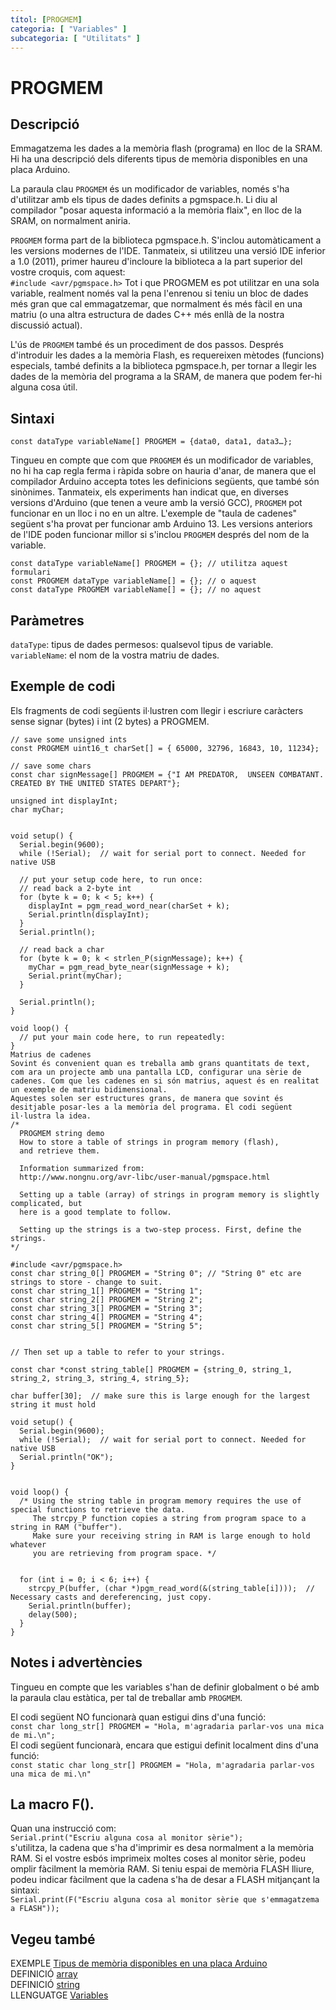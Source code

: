 ```yaml
---
títol: [PROGMEM]
categoria: [ "Variables" ]
subcategoria: [ "Utilitats" ]
---
```


# PROGMEM

## Descripció

Emmagatzema les dades a la memòria flash (programa) en lloc de la SRAM. Hi ha una descripció dels diferents tipus de memòria disponibles en una placa Arduino.

La paraula clau `PROGMEM` és un modificador de variables, només s'ha d'utilitzar amb els tipus de dades definits a pgmspace.h. Li diu al compilador "posar aquesta informació a la memòria flaix", en lloc de la SRAM, on normalment aniria.

`PROGMEM` forma part de la biblioteca pgmspace.h. S'inclou automàticament a les versions modernes de l'IDE. Tanmateix, si utilitzeu una versió IDE inferior a 1.0 (2011), primer haureu d'incloure la biblioteca a la part superior del vostre croquis, com aquest:  
`#include <avr/pgmspace.h>` Tot i que PROGMEM es pot utilitzar en una sola variable, realment només val la pena l'enrenou si teniu un bloc de dades més gran que cal emmagatzemar, que normalment és més fàcil en una matriu (o una altra estructura de dades C++ més enllà de la nostra discussió actual).

L'ús de `PROGMEM` també és un procediment de dos passos. Després d'introduir les dades a la memòria Flash, es requereixen mètodes (funcions) especials, també definits a la biblioteca pgmspace.h, per tornar a llegir les dades de la memòria del programa a la SRAM, de manera que podem fer-hi alguna cosa útil.

## Sintaxi

`const dataType variableName[] PROGMEM = {data0, data1, data3…};`

Tingueu en compte que com que `PROGMEM` és un modificador de variables, no hi ha cap regla ferma i ràpida sobre on hauria d'anar, de manera que el compilador Arduino accepta totes les definicions següents, que també són sinònimes. Tanmateix, els experiments han indicat que, en diverses versions d'Arduino (que tenen a veure amb la versió GCC), `PROGMEM` pot funcionar en un lloc i no en un altre. L'exemple de "taula de cadenes" següent s'ha provat per funcionar amb Arduino 13. Les versions anteriors de l'IDE poden funcionar millor si s'inclou `PROGMEM` després del nom de la variable.

`const dataType variableName[] PROGMEM = {}; // utilitza aquest formulari`  
`const PROGMEM dataType variableName[] = {}; // o aquest`  
`const dataType PROGMEM variableName[] = {}; // no aquest`

## Paràmetres

`dataType`: tipus de dades permesos: qualsevol tipus de variable.  
`variableName`: el nom de la vostra matriu de dades.

## Exemple de codi

Els fragments de codi següents il·lustren com llegir i escriure caràcters sense signar (bytes) i int (2 bytes) a PROGMEM.

```
// save some unsigned ints
const PROGMEM uint16_t charSet[] = { 65000, 32796, 16843, 10, 11234};

// save some chars
const char signMessage[] PROGMEM = {"I AM PREDATOR,  UNSEEN COMBATANT. CREATED BY THE UNITED STATES DEPART"};

unsigned int displayInt;
char myChar;


void setup() {
  Serial.begin(9600);
  while (!Serial);  // wait for serial port to connect. Needed for native USB

  // put your setup code here, to run once:
  // read back a 2-byte int
  for (byte k = 0; k < 5; k++) {
    displayInt = pgm_read_word_near(charSet + k);
    Serial.println(displayInt);
  }
  Serial.println();

  // read back a char
  for (byte k = 0; k < strlen_P(signMessage); k++) {
    myChar = pgm_read_byte_near(signMessage + k);
    Serial.print(myChar);
  }

  Serial.println();
}

void loop() {
  // put your main code here, to run repeatedly:
}
Matrius de cadenes
Sovint és convenient quan es treballa amb grans quantitats de text, com ara un projecte amb una pantalla LCD, configurar una sèrie de cadenes. Com que les cadenes en si són matrius, aquest és en realitat un exemple de matriu bidimensional.
Aquestes solen ser estructures grans, de manera que sovint és desitjable posar-les a la memòria del programa. El codi següent il·lustra la idea.
/*
  PROGMEM string demo
  How to store a table of strings in program memory (flash),
  and retrieve them.

  Information summarized from:
  http://www.nongnu.org/avr-libc/user-manual/pgmspace.html

  Setting up a table (array) of strings in program memory is slightly complicated, but
  here is a good template to follow.

  Setting up the strings is a two-step process. First, define the strings.
*/

#include <avr/pgmspace.h>
const char string_0[] PROGMEM = "String 0"; // "String 0" etc are strings to store - change to suit.
const char string_1[] PROGMEM = "String 1";
const char string_2[] PROGMEM = "String 2";
const char string_3[] PROGMEM = "String 3";
const char string_4[] PROGMEM = "String 4";
const char string_5[] PROGMEM = "String 5";


// Then set up a table to refer to your strings.

const char *const string_table[] PROGMEM = {string_0, string_1, string_2, string_3, string_4, string_5};

char buffer[30];  // make sure this is large enough for the largest string it must hold

void setup() {
  Serial.begin(9600);
  while (!Serial);  // wait for serial port to connect. Needed for native USB
  Serial.println("OK");
}


void loop() {
  /* Using the string table in program memory requires the use of special functions to retrieve the data.
     The strcpy_P function copies a string from program space to a string in RAM ("buffer").
     Make sure your receiving string in RAM is large enough to hold whatever
     you are retrieving from program space. */


  for (int i = 0; i < 6; i++) {
    strcpy_P(buffer, (char *)pgm_read_word(&(string_table[i])));  // Necessary casts and dereferencing, just copy.
    Serial.println(buffer);
    delay(500);
  }
}
```

## Notes i advertències

Tingueu en compte que les variables s'han de definir globalment o bé amb la paraula clau estàtica, per tal de treballar amb `PROGMEM`.

El codi següent NO funcionarà quan estigui dins d'una funció:  
`const char long_str[] PROGMEM = "Hola, m'agradaria parlar-vos una mica de mi.\n";`  
El codi següent funcionarà, encara que estigui definit localment dins d'una funció:  
`const static char long_str[] PROGMEM = "Hola, m'agradaria parlar-vos una mica de mi.\n"`

## La macro F().

Quan una instrucció com:  
`Serial.print("Escriu alguna cosa al monitor sèrie");`  
s'utilitza, la cadena que s'ha d'imprimir es desa normalment a la memòria RAM. Si el vostre esbós imprimeix moltes coses al monitor sèrie, podeu omplir fàcilment la memòria RAM. Si teniu espai de memòria FLASH lliure, podeu indicar fàcilment que la cadena s'ha de desar a FLASH mitjançant la sintaxi:  
`Serial.print(F("Escriu alguna cosa al monitor sèrie que s'emmagatzema a FLASH"));`

## Vegeu també

EXEMPLE [Tipus de memòria disponibles en una placa Arduino](https://www.arduino.cc/playground/Learning/Memory)  
DEFINICIÓ [array](../Tipus-dades/array.md)  
DEFINICIÓ [string](../Tipus-dades/string.md)  
LLENGUATGE [Variables](../../Variables.md)
